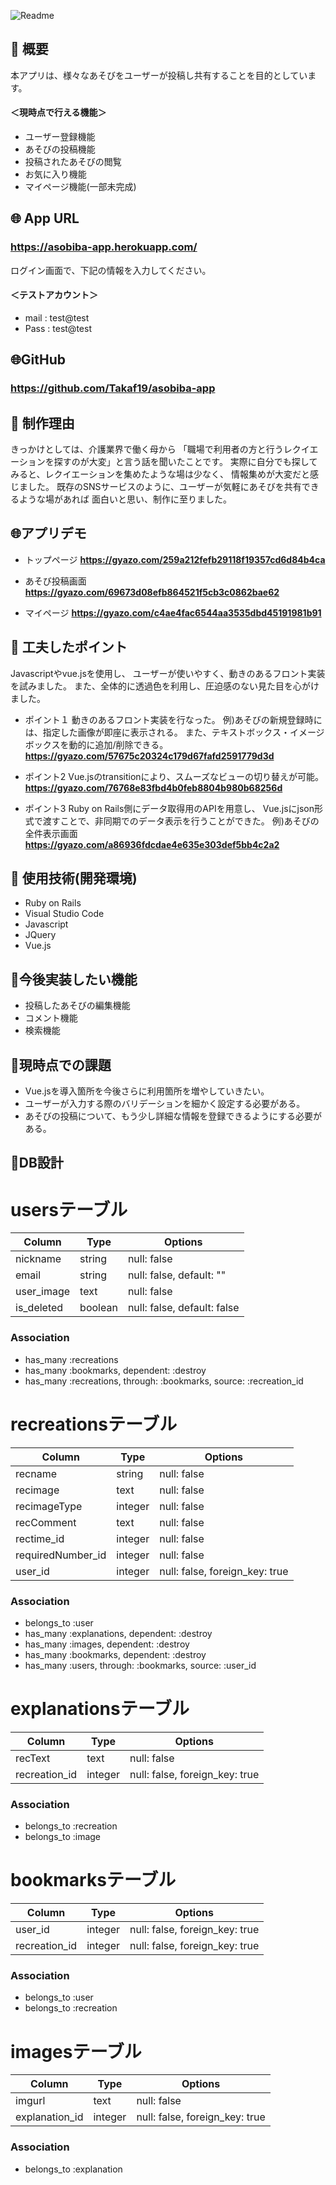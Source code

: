 ![Readme](https://user-images.githubusercontent.com/60683608/79546633-b4e85f00-80cd-11ea-9f5b-b76bcc4d5884.png)

## 💬 概要
本アプリは、様々なあそびをユーザーが投稿し共有することを目的としています。

#### ＜現時点で行える機能＞
* ユーザー登録機能
* あそびの投稿機能
* 投稿されたあそびの閲覧
* お気に入り機能
* マイページ機能(一部未完成)


## 🌐 App URL

### **https://asobiba-app.herokuapp.com/** 

ログイン画面で、下記の情報を入力してください。
#### ＜テストアカウント＞
* mail : test@test
* Pass : test@test


## 🌐GitHub

### **https://github.com/Takaf19/asobiba-app** 


## 💬 制作理由
きっかけとしては、介護業界で働く母から
「職場で利用者の方と行うレクイエーションを探すのが大変」と言う話を聞いたことです。
実際に自分でも探してみると、レクイエーションを集めたような場は少なく、
情報集めが大変だと感じました。
既存のSNSサービスのように、ユーザーが気軽にあそびを共有できるような場があれば
面白いと思い、制作に至りました。


## 🌐アプリデモ
* トップページ
**https://gyazo.com/259a212fefb29118f19357cd6d84b4ca** 

* あそび投稿画面
**https://gyazo.com/69673d08efb864521f5cb3c0862bae62**

* マイページ
**https://gyazo.com/c4ae4fac6544aa3535dbd45191981b91**


## 💬 工夫したポイント
Javascriptやvue.jsを使用し、
ユーザーが使いやすく、動きのあるフロント実装を試みました。
また、全体的に透過色を利用し、圧迫感のない見た目を心がけました。

* ポイント１
動きのあるフロント実装を行なった。
例)あそびの新規登録時には、指定した画像が即座に表示される。
また、テキストボックス・イメージボックスを動的に追加/削除できる。
**https://gyazo.com/57675c20324c179d67fafd2591779d3d**

* ポイント2
Vue.jsのtransitionにより、スムーズなビューの切り替えが可能。
**https://gyazo.com/76768e83fbd4b0feb8804b980b68256d**

* ポイント3
Ruby on Rails側にデータ取得用のAPIを用意し、
Vue.jsにjson形式で渡すことで、非同期でのデータ表示を行うことができた。
例)あそびの全件表示画面
**https://gyazo.com/a86936fdcdae4e635e303def5bb4c2a2**


## 💬 使用技術(開発環境)
* Ruby on Rails
* Visual Studio Code
* Javascript
* JQuery
* Vue.js

## 💬今後実装したい機能
* 投稿したあそびの編集機能
* コメント機能
* 検索機能

## 💬現時点での課題
* Vue.jsを導入箇所を今後さらに利用箇所を増やしていきたい。
* ユーザーが入力する際のバリデーションを細かく設定する必要がある。
* あそびの投稿について、もう少し詳細な情報を登録できるようにする必要がある。


## 💬DB設計

# usersテーブル
|Column|Type|Options|
|------|----|-------|
|nickname|string|null: false|
|email|string|null: false, default: ""|
|user_image|text|null: false|
|is_deleted|boolean|null: false, default: false|

### Association
- has_many :recreations
- has_many :bookmarks, dependent: :destroy
- has_many :recreations, through: :bookmarks, source: :recreation_id


# recreationsテーブル
|Column|Type|Options|
|------|----|-------|
|recname|string|null: false|
|recimage|text|null: false|
|recimageType|integer|null: false|
|recComment|text|null: false|
|rectime_id|integer|null: false|
|requiredNumber_id|integer|null: false|
|user_id|integer|null: false, foreign_key: true|

### Association
- belongs_to :user
- has_many :explanations, dependent: :destroy
- has_many :images, dependent: :destroy
- has_many :bookmarks, dependent: :destroy
- has_many :users, through: :bookmarks, source: :user_id

# explanationsテーブル
|Column|Type|Options|
|------|----|-------|
|recText|text|null: false|
|recreation_id|integer|null: false, foreign_key: true|

### Association
- belongs_to :recreation
- belongs_to :image

# bookmarksテーブル
|Column|Type|Options|
|------|----|-------|
|user_id|integer|null: false, foreign_key: true|
|recreation_id|integer|null: false, foreign_key: true|

### Association
- belongs_to :user
- belongs_to :recreation


# imagesテーブル
|Column|Type|Options|
|------|----|-------|
|imgurl|text|null: false|
|explanation_id|integer|null: false, foreign_key: true|

### Association
- belongs_to :explanation